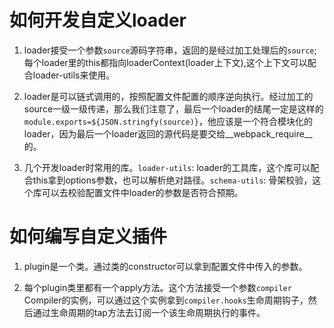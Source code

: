 # 如何开发自定义loader

1. loader接受一个参数`source`源码字符串，返回的是经过加工处理后的`source`;每个loader里的this都指向loaderContext(loader上下文),这个上下文可以配合loader-utils来使用。

2. loader是可以链式调用的，按照配置文件配置的顺序逆向执行。经过加工的source一级一级传递，那么我们注意了，最后一个loader的结尾一定是这样的`module.exports=${JSON.stringfy(source)}`，他应该是一个符合模块化的loader，因为最后一个loader返回的源代码是要交给__webpack_require__的。

3. 几个开发loader时常用的库。`loader-utils`: loader的工具库，这个库可以配合this拿到options参数，也可以解析绝对路径。`schema-utils`: 骨架校验，这个库可以去校验配置文件中loader的参数是否符合预期。



# 如何编写自定义插件

1. plugin是一个类。通过类的constructor可以拿到配置文件中传入的参数。

2. 每个plugin类里都有一个apply方法。这个方法接受一个参数`compiler` Compiler的实例，可以通过这个实例拿到`compiler.hooks`生命周期钩子，然后通过生命周期的tap方法去订阅一个该生命周期执行的事件。
